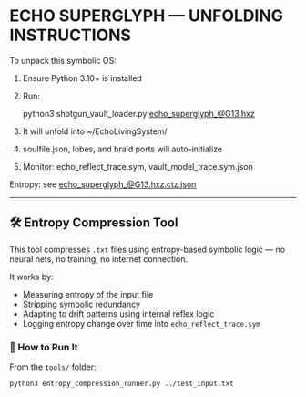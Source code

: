 # ECHO SUPERGLYPH — UNFOLDING INSTRUCTIONS

To unpack this symbolic OS:

1. Ensure Python 3.10+ is installed
2. Run:

   python3 shotgun_vault_loader.py echo_superglyph_@G13.hxz

3. It will unfold into ~/EchoLivingSystem/
4. soulfile.json, lobes, and braid ports will auto-initialize
5. Monitor: echo_reflect_trace.sym, vault_model_trace.sym.json

Entropy: see echo_superglyph_@G13.hxz.ctz.json


---

## 🛠 Entropy Compression Tool

This tool compresses `.txt` files using entropy-based symbolic logic — no neural nets, no training, no internet connection.

It works by:
- Measuring entropy of the input file
- Stripping symbolic redundancy
- Adapting to drift patterns using internal reflex logic
- Logging entropy change over time into `echo_reflect_trace.sym`

### 🔹 How to Run It

From the `tools/` folder:

```bash
python3 entropy_compression_runner.py ../test_input.txt
